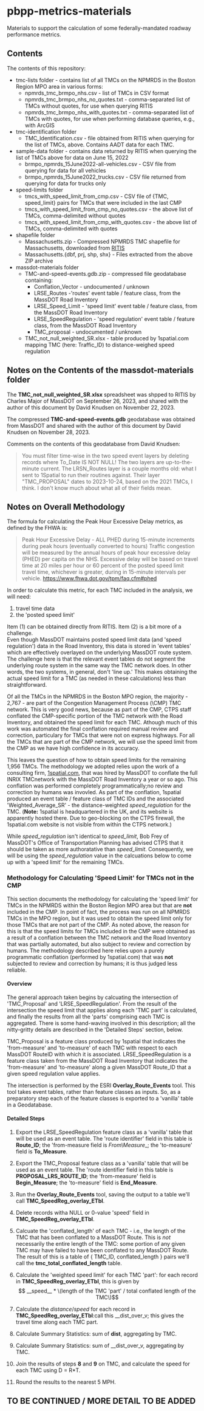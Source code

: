 # pbpp-metrics-materials
Materials to support the calculation of some federally-mandated roadway performance metrics.

## Contents
The contents of this repository:
* tmc-lists folder - contains list of all TMCs on the NPMRDS in the Boston Region MPO area in various forms:
  * npmrds_tmc_brmpo_nhs.csv - list of TMCs in CSV format
  * npmrds_tmc_brmpo_nhs_no_quotes.txt - comma-separated list of TMCs without quotes, for use when querying RITIS
  * npmrds_tmc_brmpo_nhs_with_quotes.txt - comma-separated list of TMCs with quotes, for use when performing database queries, e.g., with ArcGIS
* tmc-identification folder
  * TMC_Identification.csv - file obtained from RITIS when querying for the list of TMCs, above. Contains AADT data for each TMC. 
* sample-data folder - contains data returned by RITIS when querying the list of TMCs above for data on June 15, 2022
  * brmpo_npmrds_15June2022-all-vehicles.csv - CSV file from querying for data for all vehicles
  * brmpo_npmrds_15June2022_trucks.csv - CSV file returned from querying for data for trucks only
* speed-limits folder
  * tmcs_with_speed_limit_from_cmp.csv - CSV file of {TMC, speed_limit} pairs for TMCs that were included in the last CMP
  * tmcs_with_speed_limit_from_cmp_no_quotes.csv - the above list of TMCs, comma-delimited without quotes
  * tmcs_with_speed_limit_from_cmp_with_quotes.csv - the above list of TMCs, comma-delimited with quotes
* shapefile folder
  * Massachusetts.zip - Compressed NPMRDS TMC shapefile for Massachusetts, downloaded from [RITIS](https://npmrds.ritis.org/analytics/shapefiles)
  * Massachusetts.{dbf, prj, shp, shx} - Files extracted from the above ZIP archive
* massdot-materials folder
  * TMC-and-speed-events.gdb.zip - compressed file geodatabase containing:
    * Conflation_Vector - undocumented / unknown
	* LRSE_Routes -'routes' event table / feature class, from the MassDOT Road Inventory
	* LRSE_Speed_Limit - 'speed limit' event table / feature class, from the MassDOT Road Inventory
	* LRSE_SpeedRegulation - 'speed regulation' event table / feature class, from the MassDOT Road Inventory
	* TMC_proposal - undocumented / unknown
  * TMC_not_null_weighted_SR.xlsx - table produced by 1spatial.com mapping TMC \(here: Traffic\_ID\) to distance-weighed speed regulation
  
## Notes on the Contents of the massdot-materials folder
The __TMC\_not\_null\_weighted\_SR.xlsx__ spreadsheet was shpped to RITIS by Charles Major of MassDOT on September 26, 2023,
and shared with the author of this document by David Knudsen on November 22, 2023.
  
The compressed __TMC-and-speed-events.gdb__ geodatabase was obtained from MassDOT and shared with the author of this document
by David Knudsen on November 28, 2023.

Comments on the contents of this geodatabase from David Knudsen:
> You must filter time-wise in the two speed event layers by deleting records where To_Date IS NOT NULL! The two layers are up-to-the-minute current. 
> The LRSN_Routes layer is a couple months old: what I sent to 1Spatial to run their routines against. Their layer "TMC_PROPOSAL" dates to 2023-10-24, 
> based on the 2021 TMCs, I think. I don't know much about what all of their fields mean.

## Notes on Overall Methodology
The formula for calculating the Peak Hour Excessive Delay metrics, as defined by the FHWA is:

> Peak Hour Excessive Delay - ALL PHED during 15-minute increments during peak hours (eventually converted to hours)
> Traffic congestion will be measured by the annual hours of peak hour excessive delay (PHED) per capita on the NHS. 
> Excessive delay will be based on travel time at 20 miles per hour or 60 percent of the posted speed limit travel time, 
> whichever is greater, during in 15-minute intervals per vehicle. https://www.fhwa.dot.gov/tpm/faq.cfm#phed

In order to calculate this metric, for each TMC included in the analysis, we will need:
1. travel time data
2. the 'posted speed limit'

Item \(1\) can be obtained directly from RITIS. Item \(2\) is a bit more of a challenge.  
Even though MassDOT maintains posted speed limit data \(and 'speed regulation'\) data in the Road Inventory,
this data is stored in 'event tables' which are effectively overlayed on the underlying MassDOT route system.
The challenge here is that the relevant event tables do not segment the underlying route system in the same
way the TMC network does. In other words, the two systems, in general, don't 'line up.' This makes obtaining
the actual speed limit for a TMC \(as needed in these calculations\) less than straightforward.  

Of all the TMCs in the NPMRDS in the Boston MPO region, the majority - 2,767 - are part of the 
Congestion Management Process (\CMP\) TMC network. This is very good news, because as part of the CMP, CTPS
staff conflated the CMP-specific portion of the TMC network with the Road Inventory, and obtained the speed 
limit for each TMC. Athough much of this work was automated the final conflation required manual review and
correction, particulary for TMCs that were not on express highways. For all the TMCs that are part of the
CMP network, we will use the speed limit from the CMP as we have high confidence in its accuracy.

This leaves the question of how to obtain speed limits for the remaining 1,956 TMCs. The methodology we adopted
relies upon the work of a consulting firm, [1spatial.com](https://1spatial.com), that was hired by MassDOT to 
conflate the full INRIX TMCnetwork with the MassDOT Road Inventory a year or so ago. 
This conflation was performed completely programmatically;no review and correction by humans was invovled. 
As part of the conflation, 1spatial produced an event table / feature class of TMC IDs and the 
associated 'Weighted_Average_SR' - the distance-weighted _speed\_regulation_ for the TMC.
\(__Note:__ 1spatial is
headquartered in the UK, and its website is apparently hosted there. Due to geo-blocking on the CTPS firewall,
the 1spatial.com website is not visible from within the CTPS network.\)

While _speed\_regulation_ isn't identical to _speed\_limit_, Bob Frey of MassDOT's Office of Transportation
Planning has advised CTPS that it should be taken as more authoratative than _speed\_limit_. Consequently,
we will be using the _speed\_regulation_ value in the calcuations below to come up with a 'speed limit' for the remaining TMCs.

### Methodology for Calculating 'Speed Limit' for TMCs not in the CMP
This section documents the methodology for calculating the 'speed limit' for TMCs in the NPMRDS within the
Boston Region MPO area but that are __not__ included in the CMP. In point of fact, the process was run on
all NPMRDS TMCs in the MPO region, but it was used to obtain the speed limit only for those TMCs that 
are not part of the CMP. As noted above, the reason for this is that the speed limits for TMCs included in the CMP
were obtained as a result of a conflation between the TMC network and the Road Inventory that was partially automated,
but also subject to review and correction by humans. The methodology described here relies upon a purely programmatic 
conflation \(performed by 1spatial.com\) that was __not__ subjected to review and correction by humans; it is thus
judged less reliable.

#### Overview
The general approach taken begins by calcuating the intersection of 'TMC\_Proposal' and 'LRSE\_SpeedRegulation'.
From the result of the intersection the speed limit that applies along each 'TMC part' is calculated, and finally
the results from all the 'parts' comprising each TMC is aggregated. There is some hand-waving involved in this
description; all the nitty-gritty details are described in the 'Detailed Steps' section, below.

TMC\_Proposal is a feature class produced by 1spatial that indicates the 'from-measure' and 'to-measure' of each TMC with respect to
each MassDOT RouteID with which it is associated.
LRSE\_SpeedRegulation is a feature class taken from the MassDOT Road Inventory that indicates the 'from-measure' and 'to-measure' 
along a given MassDOT Route\_ID that a given speed regulation value applies.

The intersection is performed by the ESRI __Overlay\_Route\_Events__ tool. This tool takes event tables, rather than feature classes
as inputs. So, as a preparatory step each of the feature classes is exported to a 'vanilla' table in a Geodatabase.

#### Detailed Steps
1. Export the LRSE_SpeedRegulation feature class as a 'vanilla' table that will be used as an event table. The 'route identifier' field
in this table is __Route\_ID__; the 'from-measure field is __From_\Measure__; the 'to-measure' field is __To\_Measure__.
2. Export the TMC_Proposal feature class as a 'vanilla' table that will be used as an event table. The 'route identifier field 
in this table is __PROPOSAL\_LRS\_ROUTE\_ID__; the 'from-measure' field is __Begin\_Measure__; the 'to-measure' field is __End\_Measure__.
3. Run the __Overlay\_Route\_Events__ tool, saving the output to a table we'll call __TMC\_SpeedReg\_overlay\_ETbl__.

4. Delete records witha NULL or 0-value 'speed' field in  __TMC\_SpeedReg\_overlay\_ETbl__.

5. Calcuate the 'conflated_length' of each TMC - i.e., the length of the TMC that has been conflated to a MassDOT Route. This is _not_
necessarily the entire length of the TMC: some portion of any given TMC may have failed to have been conflated to any MassDOT Route.
The result of this is a table of \{ TMC\_ID, conflated\_length \} pairs we'll call the __tmc\_total\_conflated\_length__ table.

6. Calculate the 'weighted speed limit' for each TMC 'part': for each record in __TMC\_SpeedReg\_overlay\_ETbl__,
this is given by
$$ __speed__ * \(length of the TMC 'part' / total conflated length of the TMC\)$$

7. Calculate the $distance / speed$ for each record in __TMC\_SpeedReg\_overlay\_ETbl__:call this __dist\_over\_v; this gives the
travel time along each TMC part. 

8. Calculate Summary Statistics: sum of __dist__, aggregating by TMC.

9. Calculate Summary Statistics: sum of __dist\_over\_v, aggregating by TMC.

10. Join the results of steps __8__ and __9__ on TMC, and calculate the speed for each TMC using D = R\*T.

11. Round the results to the nearest 5 MPH.


## TO BE CONTINUED / MORE DETAIL TO BE ADDED